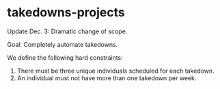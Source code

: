 # takedowns-projects
Update Dec. 3: Dramatic change of scope.

Goal: Completely automate takedowns.

We define the following hard constraints:

1. There must be three unique individuals scheduled for each takedown.
2. An individual must not have more than one takedown per week.
